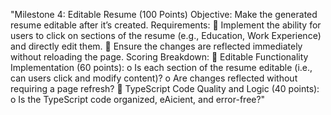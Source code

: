 "Milestone 4: Editable Resume (100 Points) 
Objective: 
Make the generated resume editable after it’s created. 
Requirements: 
 Implement the ability for users to click on sections of the resume (e.g., Education, Work 
Experience) and directly edit them. 
 Ensure the changes are reflected immediately without reloading the page. 
Scoring Breakdown: 
 Editable Functionality Implementation (60 points): 
o Is each section of the resume editable (i.e., can users click and modify content)? 
o Are changes reflected without requiring a page refresh? 
 TypeScript Code Quality and Logic (40 points): 
o Is the TypeScript code organized, eAicient, and error-free?"
